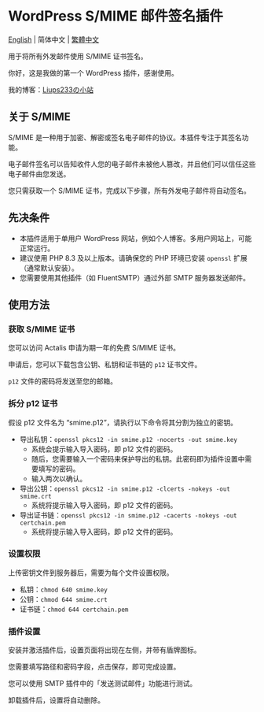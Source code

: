 # WordPress S/MIME 邮件签名插件

[English](https://github.com/liups233/wordpress-smime-email-signing/blob/main/README.md) | 简体中文 | [繁體中文](https://github.com/liups233/wordpress-smime-email-signing/blob/main/README.zh-TW.md)

用于将所有外发邮件使用 S/MIME 证书签名。

你好，这是我做的第一个 WordPress 插件，感谢使用。

我的博客：[Liups233の小站](https://www.liups.net)

## 关于 S/MIME
S/MIME 是一种用于加密、解密或签名电子邮件的协议。本插件专注于其签名功能。

电子邮件签名可以告知收件人您的电子邮件未被他人篡改，并且他们可以信任这些电子邮件由您发送。

您只需获取一个 S/MIME 证书，完成以下步骤，所有外发电子邮件将自动签名。

## 先决条件
- 本插件适用于单用户 WordPress 网站，例如个人博客。多用户网站上，可能正常运行。
- 建议使用 PHP 8.3 及以上版本。请确保您的 PHP 环境已安装 `openssl` 扩展（通常默认安装）。
- 您需要使用其他插件（如 FluentSMTP）通过外部 SMTP 服务器发送邮件。

## 使用方法
### 获取 S/MIME 证书
您可以访问 Actalis 申请为期一年的免费 S/MIME 证书。

申请后，您可以下载包含公钥、私钥和证书链的 `p12` 证书文件。

`p12` 文件的密码将发送至您的邮箱。

### 拆分 p12 证书
假设 p12 文件名为 “smime.p12”，请执行以下命令将其分割为独立的密钥。
- 导出私钥：`openssl pkcs12 -in smime.p12 -nocerts -out smime.key`
  - 系统会提示输入导入密码，即 p12 文件的密码。
  - 随后，您需要输入一个密码来保护导出的私钥。此密码即为插件设置中需要填写的密码。
  - 输入两次以确认。
- 导出公钥：`openssl pkcs12 -in smime.p12 -clcerts -nokeys -out smime.crt`
  - 系统将提示输入导入密码，即 p12 文件的密码。
- 导出证书链：`openssl pkcs12 -in smime.p12 -cacerts -nokeys -out certchain.pem`
  - 系统将提示输入导入密码，即 p12 文件的密码。
  
### 设置权限
上传密钥文件到服务器后，需要为每个文件设置权限。
- 私钥：`chmod 640 smime.key`
- 公钥：`chmod 644 smime.crt`
- 证书链：`chmod 644 certchain.pem`

### 插件设置
安装并激活插件后，设置页面将出现在左侧，并带有盾牌图标。

您需要填写路径和密码字段，点击保存，即可完成设置。

您可以使用 SMTP 插件中的「发送测试邮件」功能进行测试。

卸载插件后，设置将自动删除。
